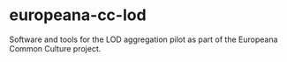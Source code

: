 # europeana-cc-lod
Software and tools for the LOD aggregation pilot as part of the Europeana Common Culture project. 
